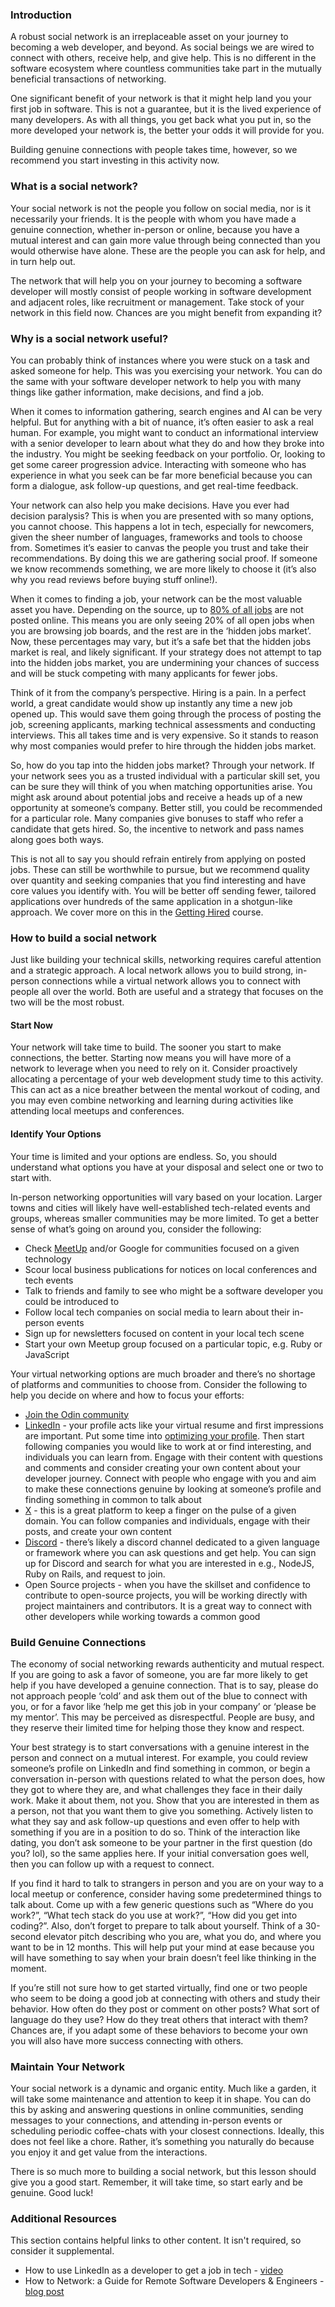 ### Introduction

A robust social network is an irreplaceable asset on your journey to becoming a web developer, and beyond. As social beings we are wired to connect with others, receive help, and give help. 
This is no different in the software ecosystem where countless communities take part in the mutually beneficial transactions of networking.

One significant benefit of your network is that it might help land you your first job in software. This is not a guarantee, but it is the lived experience of many developers. As with all things, you get back what you put in, so the more developed your network is, the better your odds it will provide for you. 

Building genuine connections with people takes time, however, so we recommend you start investing in this activity now.

### What is a social network?

Your social network is not the people you follow on social media, nor is it necessarily your friends. It is the people with whom you have made a genuine connection, whether in-person or online, because you have a mutual interest and can gain more value through being connected than you would otherwise have alone. These are the people you can ask for help, and in turn help out.

The network that will help you on your journey to becoming a software developer will mostly consist of people working in software development and adjacent roles, like recruitment or management. Take stock of your network in this field now. Chances are you might benefit from expanding it?

### Why is a social network useful?

You can probably think of instances where you were stuck on a task and asked someone for help. This was you exercising your network. You can do the same with your software developer network to help you with many things like gather information, make decisions, and find a job.

When it comes to information gathering, search engines and AI can be very helpful. But for anything with a bit of nuance, it’s often easier to ask a real human. For example, you might want to conduct an informational interview with a senior developer to learn about what they do and how they broke into the industry. You might be seeking feedback on your portfolio. Or, looking to get some career progression advice. Interacting with someone who has experience in what you seek can be far more beneficial because you can form a dialogue, ask follow-up questions, and get real-time feedback. 

Your network can also help you make decisions. Have you ever had decision paralysis? This is when you are presented with so many options, you cannot choose. This happens a lot in tech, especially for newcomers, given the sheer number of languages, frameworks and tools to choose from. Sometimes it’s easier to canvas the people you trust and take their recommendations. By doing this we are gathering social proof. If someone we know recommends something, we are more likely to choose it (it’s also why you read reviews before buying stuff online!).

When it comes to finding a job, your network can be the most valuable asset you have. Depending on the source, up to [80% of all jobs](https://www.forbes.com/sites/dianatsai/2017/10/02/80-of-jobs-are-not-on-job-boards-heres-how-to-find-them/?sh=29ada3fcd455) are not posted online. This means you are only seeing 20% of all open jobs when you are browsing job boards, and the rest are in the ‘hidden jobs market’. Now, these percentages may vary, but it’s a safe bet that the hidden jobs market is real, and likely significant. If your strategy does not attempt to tap into the hidden jobs market, you are undermining your chances of success and will be stuck competing with many applicants for fewer jobs.


Think of it from the company’s perspective. Hiring is a pain. In a perfect world, a great candidate would show up instantly any time a new job opened up. This would save them going through the process of posting the job, screening applicants, marking technical assessments and conducting interviews. This all takes time and is very expensive. So it stands to reason why most companies would prefer to hire through the hidden jobs market. 

So, how do you tap into the hidden jobs market? Through your network. If your network sees you as a trusted individual with a particular skill set, you can be sure they will think of you when matching opportunities arise. You might ask around about potential jobs and receive a heads up of a new opportunity at someone’s company. Better still, you could be recommended for a particular role. Many companies give bonuses to staff who refer a candidate that gets hired. So, the incentive to network and pass names along goes both ways.

This is not all to say you should refrain entirely from applying on posted jobs. These can still be worthwhile to pursue, but we recommend quality over quantity and seeking companies that you find interesting and have core values you identify with. You will be better off sending fewer, tailored applications over hundreds of the same application in a shotgun-like approach. We cover more on this in the [Getting Hired](https://www.theodinproject.com/paths/full-stack-ruby-on-rails/courses/getting-hired) course.

### How to build a social network

Just like building your technical skills, networking requires careful attention and a strategic approach. A local network allows you to build strong, in-person connections while a virtual network allows you to connect with people all over the world. Both are useful and a strategy that focuses on the two will be the most robust.

#### Start Now
Your network will take time to build. The sooner you start to make connections, the better. Starting now means you will have more of a network to leverage when you need to rely on it. Consider proactively allocating a percentage of your web development study time to this activity. This can act as a nice breather between the mental workout of coding, and you may even combine networking and learning during activities like attending local meetups and conferences.

#### Identify Your Options
Your time is limited and your options are endless. So, you should understand what options you have at your disposal and select one or two to start with. 

In-person networking opportunities will vary based on your location. Larger towns and cities will likely have well-established tech-related events and groups, whereas smaller communities may be more limited. To get a better sense of what’s going on around you, consider the following:

* Check [MeetUp](https://www.meetup.com/) and/or Google for communities focused on a given technology
* Scour local business publications for notices on local conferences and tech events
* Talk to friends and family to see who might be a software developer you could be introduced to
* Follow local tech companies on social media to learn about their in-person events
* Sign up for newsletters focused on content in your local tech scene
* Start your own Meetup group focused on a particular topic, e.g. Ruby or JavaScript

Your virtual networking options are much broader and there’s no shortage of platforms and communities to choose from. Consider the following to help you decide on where and how to focus your efforts:

* [Join the Odin community](https://www.theodinproject.com/lessons/foundations-join-the-odin-community) 
* [LinkedIn](https://www.linkedin.com/) - your profile acts like your virtual resume and first impressions are important. Put some time into [optimizing your profile](https://www.samanthaming.com/blog/tips-to-optimize-your-linkedin-profile-for-developers/). Then start following companies you would like to work at or find interesting, and individuals you can learn from. Engage with their content with questions and comments and consider creating your own content about your developer journey. Connect with people who engage with you and aim to make these connections genuine by looking at someone’s profile and finding something in common to talk about
* [X](https://twitter.com/) - this is a great platform to keep a finger on the pulse of a given domain. You can follow companies and individuals, engage with their posts, and create your own content
* [Discord](https://discord.com/) - there’s likely a discord channel dedicated to a given language or framework where you can ask questions and get help. You can sign up for Discord and search for what you are interested in e.g., NodeJS, Ruby on Rails, and request to join.
* Open Source projects - when you have the skillset and confidence to contribute to open-source projects, you will be working directly with project maintainers and contributors. It is a great way to connect with other developers while working towards a common good

### Build Genuine Connections

The economy of social networking rewards authenticity and mutual respect. If you are going to ask a favor of someone, you are far more likely to get help if you have developed a genuine connection. That is to say, please do not approach people ‘cold’ and ask them out of the blue to connect with you, or for a favor like ‘help me get this job in your company’ or ‘please be my mentor’. This may be perceived as disrespectful. People are busy, and they reserve their limited time for helping those they know and respect.

Your best strategy is to start conversations with a genuine interest in the person and connect on a mutual interest. For example, you could review someone’s profile on LinkedIn and find something in common, or begin a conversation in-person with questions related to what the person does, how they got to where they are, and what challenges they face in their daily work. Make it about them, not you. Show that you are interested in them as a person, not that you want them to give you something. Actively listen to what they say and ask follow-up questions and even offer to help with something if you are in a position to do so. Think of the interaction like dating, you don’t ask someone to be your partner in the first question (do you? lol), so the same applies here. If your initial conversation goes well, then you can follow up with a request to connect.

If you find it hard to talk to strangers in person and you are on your way to a local meetup or conference, consider having some predetermined things to talk about. Come up with a few generic questions such as “Where do you work?”, “What tech stack do you use at work?”, “How did you get into coding?”. Also, don’t forget to prepare to talk about yourself. Think of a 30-second elevator pitch describing who you are, what you do, and where you want to be in 12 months. This will help put your mind at ease because you will have something to say when your brain doesn’t feel like thinking in the moment.

If you’re still not sure how to get started virtually, find one or two people who seem to be doing a good job at connecting with others and study their behavior. How often do they post or comment on other posts? What sort of language do they use? How do they treat others that interact with them? Chances are, if you adapt some of these behaviors to become your own you will also have more success connecting with others. 

### Maintain Your Network

Your social network is a dynamic and organic entity. Much like a garden, it will take some maintenance and attention to keep it in shape. You can do this by asking and answering questions in online communities, sending messages to your connections, and attending in-person events or scheduling periodic coffee-chats with your closest connections. Ideally, this does not feel like a chore. Rather, it’s something you naturally do because you enjoy it and get value from the interactions.

There is so much more to building a social network, but this lesson should give you a good start. Remember, it will take time, so start early and be genuine. Good luck!

### Additional Resources

This section contains helpful links to other content. It isn't required, so consider it supplemental.

* How to use LinkedIn as a developer to get a job in tech - [video](https://www.youtube.com/watch?v=SG5Sb5WTV_g)
* How to Network: a Guide for Remote Software Developers & Engineers - [blog post](https://arc.dev/developer-blog/how-to-network-as-remote-developer/)
